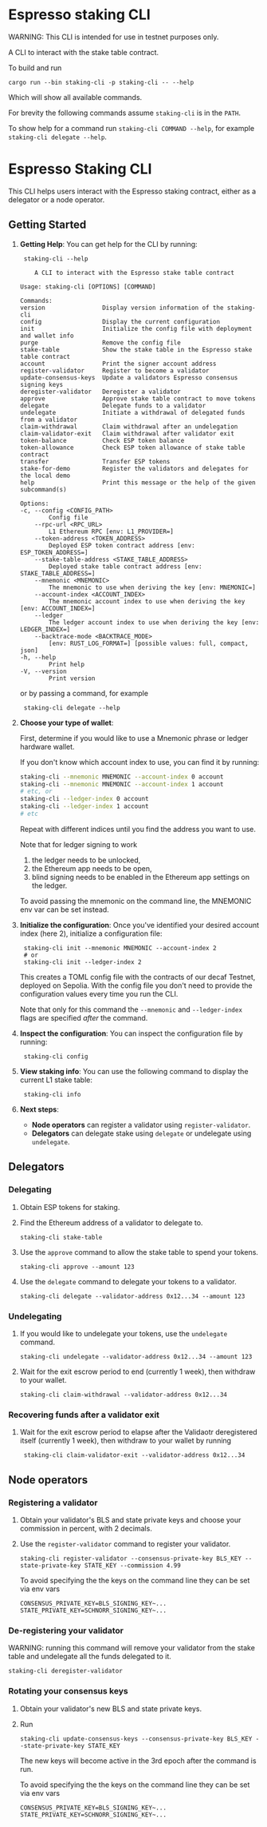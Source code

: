 # Espresso staking CLI

WARNING: This CLI is intended for use in testnet purposes only.

A CLI to interact with the stake table contract.

To build and run

    cargo run --bin staking-cli -p staking-cli -- --help

Which will show all available commands.

For brevity the following commands assume `staking-cli` is in the `PATH`.

To show help for a command run `staking-cli COMMAND --help`, for example `staking-cli delegate --help`.

# Espresso Staking CLI

This CLI helps users interact with the Espresso staking contract, either as a delegator or a node operator.

## Getting Started

1.  **Getting Help**: You can get help for the CLI by running:

         staking-cli --help

    ```
        A CLI to interact with the Espresso stake table contract

    Usage: staking-cli [OPTIONS] [COMMAND]

    Commands:
    version                Display version information of the staking-cli
    config                 Display the current configuration
    init                   Initialize the config file with deployment and wallet info
    purge                  Remove the config file
    stake-table            Show the stake table in the Espresso stake table contract
    account                Print the signer account address
    register-validator     Register to become a validator
    update-consensus-keys  Update a validators Espresso consensus signing keys
    deregister-validator   Deregister a validator
    approve                Approve stake table contract to move tokens
    delegate               Delegate funds to a validator
    undelegate             Initiate a withdrawal of delegated funds from a validator
    claim-withdrawal       Claim withdrawal after an undelegation
    claim-validator-exit   Claim withdrawal after validator exit
    token-balance          Check ESP token balance
    token-allowance        Check ESP token allowance of stake table contract
    transfer               Transfer ESP tokens
    stake-for-demo         Register the validators and delegates for the local demo
    help                   Print this message or the help of the given subcommand(s)

    Options:
    -c, --config <CONFIG_PATH>
            Config file
        --rpc-url <RPC_URL>
            L1 Ethereum RPC [env: L1_PROVIDER=]
        --token-address <TOKEN_ADDRESS>
            Deployed ESP token contract address [env: ESP_TOKEN_ADDRESS=]
        --stake-table-address <STAKE_TABLE_ADDRESS>
            Deployed stake table contract address [env: STAKE_TABLE_ADDRESS=]
        --mnemonic <MNEMONIC>
            The mnemonic to use when deriving the key [env: MNEMONIC=]
        --account-index <ACCOUNT_INDEX>
            The mnemonic account index to use when deriving the key [env: ACCOUNT_INDEX=]
        --ledger
            The ledger account index to use when deriving the key [env: LEDGER_INDEX=]
        --backtrace-mode <BACKTRACE_MODE>
            [env: RUST_LOG_FORMAT=] [possible values: full, compact, json]
    -h, --help
            Print help
    -V, --version
            Print version
    ```

    or by passing a command, for example

         staking-cli delegate --help

1.  **Choose your type of wallet**:

    First, determine if you would like to use a Mnemonic phrase or ledger hardware wallet.

    If you don't know which account index to use, you can find it by running:
    ```bash
    staking-cli --mnemonic MNEMONIC --account-index 0 account
    staking-cli --mnemonic MNEMONIC --account-index 1 account
    # etc, or
    staking-cli --ledger-index 0 account
    staking-cli --ledger-index 1 account
    # etc
    ```
    Repeat with different indices until you find the address you want to use.

    Note that for ledger signing to work

    1. the ledger needs to be unlocked,
    1. the Ethereum app needs to be open,
    1. blind signing needs to be enabled in the Ethereum app settings on the ledger.

    To avoid passing the mnemonic on the command line, the MNEMONIC env var can be set instead.

1.  **Initialize the configuration**: Once you've identified your desired account index (here 2), initialize a
    configuration file:

         staking-cli init --mnemonic MNEMONIC --account-index 2
         # or
         staking-cli init --ledger-index 2

    This creates a TOML config file with the contracts of our decaf Testnet, deployed on Sepolia. With the config file
    you don't need to provide the configuration values every time you run the CLI.

    Note that only for this command the `--mnemonic` and `--ledger-index` flags are specified _after_ the command.

1.  **Inspect the configuration**: You can inspect the configuration file by running:

         staking-cli config

1.  **View staking info**: You can use the following command to display the current L1 stake table:

         staking-cli info

1.  **Next steps**:
    - **Node operators** can register a validator using `register-validator`.
    - **Delegators** can delegate stake using `delegate` or undelegate using `undelegate`.

## Delegators

### Delegating

1.  Obtain ESP tokens for staking.
1.  Find the Ethereum address of a validator to delegate to.

        staking-cli stake-table

1.  Use the `approve` command to allow the stake table to spend your tokens.

        staking-cli approve --amount 123

1.  Use the `delegate` command to delegate your tokens to a validator.

        staking-cli delegate --validator-address 0x12...34 --amount 123

### Undelegating

1.  If you would like to undelegate your tokens, use the `undelegate` command.

        staking-cli undelegate --validator-address 0x12...34 --amount 123

1.  Wait for the exit escrow period to end (currently 1 week), then withdraw to your wallet.

        staking-cli claim-withdrawal --validator-address 0x12...34

### Recovering funds after a validator exit

1.  Wait for the exit escrow period to elapse after the Validaotr deregistered itself (currently 1 week), then withdraw
    to your wallet by running

         staking-cli claim-validator-exit --validator-address 0x12...34

## Node operators

### Registering a validator

1.  Obtain your validator's BLS and state private keys and choose your commission in percent, with 2 decimals.
1.  Use the `register-validator` command to register your validator.

        staking-cli register-validator --consensus-private-key BLS_KEY --state-private-key STATE_KEY --commission 4.99

    To avoid specifying the the keys on the command line they can be set via env vars

    ```
    CONSENSUS_PRIVATE_KEY=BLS_SIGNING_KEY~...
    STATE_PRIVATE_KEY=SCHNORR_SIGNING_KEY~...
    ```

### De-registering your validator

WARNING: running this command will remove your validator from the stake table and undelegate all the funds delegated to
it.

    staking-cli deregister-validator

### Rotating your consensus keys

1.  Obtain your validator's new BLS and state private keys.
1.  Run

        staking-cli update-consensus-keys --consensus-private-key BLS_KEY --state-private-key STATE_KEY

    The new keys will become active in the 3rd epoch after the command is run.

    To avoid specifying the the keys on the command line they can be set via env vars

    ```
    CONSENSUS_PRIVATE_KEY=BLS_SIGNING_KEY~...
    STATE_PRIVATE_KEY=SCHNORR_SIGNING_KEY~...
    ```
